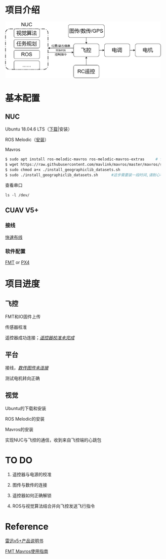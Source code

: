 # 项目介绍

![structure](\Assets\structure.png)

# 基本配置

## NUC

Ubuntu 18.04.6 LTS（[下载](https://releases.ubuntu.com/18.04.6/ubuntu-18.04.6-desktop-amd64.iso)|安装）

ROS Melodic（[安装](https://blog.csdn.net/jianlai_/article/details/123545130)）

Mavros

```bash
$ sudo apt install ros-melodic-mavros ros-melodic-mavros-extras		# for ros-melodic
$ wget https://raw.githubusercontent.com/mavlink/mavros/master/mavros/scripts/install_geographiclib_datasets.sh
$ sudo chmod a+x ./install_geographiclib_datasets.sh
$ sudo ./install_geographiclib_datasets.sh		#这步需要装一段时间,请耐心等待PX4配置
```

查看串口

```
ls -l /dev/
```

## CUAV V5+

### 接线

[快速布线](https://doc.cuav.net/flight-controller/v5-autopilot/zh-hans/quick-start/quick-start-v5+.html)

### 软件配置

[FMT](https://firmament-autopilot.github.io/FMT-DOCS/#/content_ch/introduction/quickstart)	 or	[PX4](http://docs.px4.io/main/zh/)

# 项目进度

## 飞控

FMT和IO固件上传

传感器校准

遥控器成功连接；<u>*遥控器校准未完成*</u>

## 平台

接线，*<u>数传图传未连接</u>*

测试电机转向正确

## 视觉

Ubuntu的下载和安装

ROS Melodic的安装

Mavros的安装

实现NUC与飞控的通信，收到来自飞控端的心跳包

# TO DO

1. 遥控器与电源的校准

2. 图传与数传的连接

3. 遥控器如何正确解锁

4. ROS与视觉算法结合并向飞控发送飞行指令

# Reference

[雷迅v5+产品说明书](https://www.cuav.net/wp-content/uploads/2019/09/V5%E8%AF%B4%E6%98%8E%E4%B9%A60709.pdf)

[FMT Mavros使用指南](https://github.com/vvEverett/Multi-rotor/blob/main/Reference/FMT%20Mavros%E4%BD%BF%E7%94%A8%E6%8C%87%E5%8D%97.pdf)
